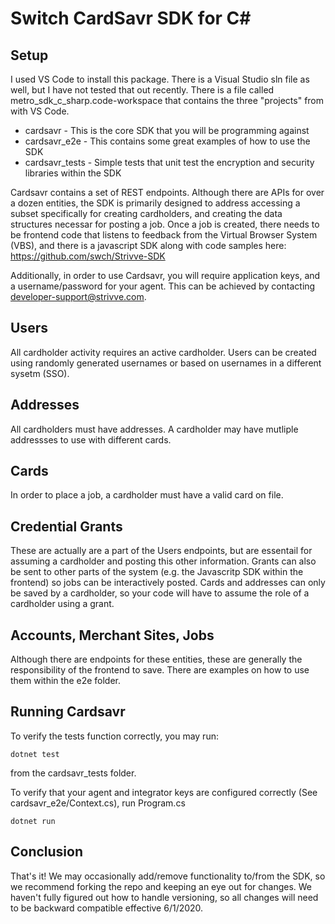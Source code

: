 
# Switch CardSavr SDK for C#

## Setup

I used VS Code to install this package. There is a Visual Studio sln file as well, but I have not tested that out recently.  There is a file called metro_sdk_c_sharp.code-workspace that contains the three "projects" from with VS Code. 

* cardsavr - This is the core SDK that you will be programming against
* cardsavr_e2e - This contains some great examples of how to use the SDK
* cardsavr_tests - Simple tests that unit test the encryption and security libraries within the SDK

Cardsavr contains a set of REST endpoints.  Although there are APIs for over a dozen entities, the SDK is primarily designed to address accessing a subset specifically for creating cardholders, and creating the data structures necessar for posting a job.  Once a job is created, there needs to be frontend code that listens to feedback from the Virtual Browser System (VBS), and there is a javascript SDK along with code samples here:  https://github.com/swch/Strivve-SDK

Additionally, in order to use Cardsavr, you will require application keys, and a username/password for your agent.  This can be achieved by contacting developer-support@strivve.com.

## Users 

All cardholder activity requires an active cardholder.  Users can be created using randomly generated usernames or based on usernames in a different sysetm (SSO).  

## Addresses

All cardholders must have addresses.  A cardholder may have mutliple addressses to use with different cards.

## Cards

In order to place a job, a cardholder must have a valid card on file.

## Credential Grants

These are actually are a part of the Users endpoints, but are essentail for assuming a cardholder and posting this other information.  Grants can also be sent to other parts of the system (e.g. the Javascritp SDK within the frontend) so jobs can be interactively posted.  Cards and addresses can only be saved by a cardholder, so your code will have to assume the role of a cardholder using a grant.

## Accounts, Merchant Sites, Jobs

Although there are endpoints for these entities, these are generally the responsibility of the frontend to save.  There are examples on how to use them within the e2e folder.

## Running Cardsavr

To verify the tests function correctly, you may run:  

`dotnet test`

from the cardsavr_tests folder.

To verify that your agent and integrator keys are configured correctly (See cardsavr_e2e/Context.cs), run Program.cs

`dotnet run`

## Conclusion

That's it!  We may occasionally add/remove functionality to/from the SDK, so we recommend forking the repo and keeping an eye out for changes.  We haven't fully figured out how to handle versioning, so all changes will need to be backward compatible effective 6/1/2020.
